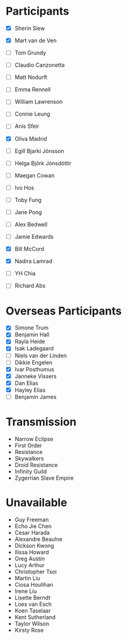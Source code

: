 # Participants 

- [x] Sherin Siew
- [x] Mart van de Ven
- [ ] Tom Grundy
- [ ] Claudio Canzonetta
- [ ] Matt Nodurft
- [ ] Emma Rennell
- [ ] William Lawrenson
- [ ] Connie Leung
- [ ] Anis Sfeir
- [x] Oliva Madrid
- [ ] Egill Bjarki Jónsson
- [ ] Helga Björk Jónsdóttir
- [ ] Maegan Cowan
- [ ] Ivo Hos
- [ ] Toby Fung
- [ ] Jane Pong
- [ ] Alex Bedwell
- [ ] Jamie Edwards
- [x] Bill McCord
- [x] Nadira Lamrad
- [ ] YH Chia
- [ ] Richard Abs


# Overseas Participants 

- [x] Simone Trum
- [x] Benjamin Hall
- [x] Rayla Heide
- [x] Isak Ladegaard
- [ ] Niels van der Linden
- [ ] Dikkie Engelen
- [x] Ivar Posthumus
- [x] Janneke Vissers
- [x] Dan Elias
- [x] Hayley Elias
- [ ] Benjamin James

# Transmission

* Narrow Eclipse
* First Order
* Resistance
* Skywalkers
* Droid Resistance
* Infinity Guild
* Zygerrian Slave Empire

# Unavailable

- Guy Freeman
- Echo Jie Chen
- Cesar Harada
- Alexandre Beaulne
- Dickson Kwong
- Ilissa Howard
- Greg Austin
- Lucy Arthur
- Christopher Tsoi
- Martin Liu
- Ciosa Houlihan
- Irene Liu
- Lisette Berndt
- Loes van Esch
- Koen Taselaar
- Kent Sutherland
- Taylor Wilson
- Kirsty Rose

